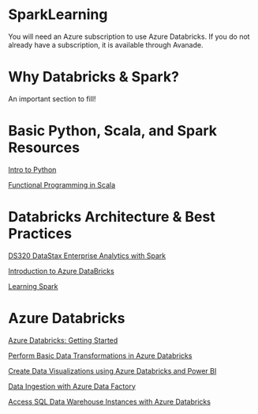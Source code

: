 # SparkLearning

You will need an Azure subscription to use Azure Databricks. If you do not already have a subscription, it is available through Avanade.

# Why Databricks & Spark?

An important section to fill!

# Basic Python, Scala, and Spark Resources

[Intro to Python](https://www.edx.org/course/6-00-1x-introduction-to-computer-science-and-programming-using-python-3) 

[Functional Programming in Scala](https://www.coursera.org/learn/progfun1)

# Databricks Architecture & Best Practices

[DS320 DataStax Enterprise Analytics with Spark](https://academy.datastax.com/resources/getting-started-apache-spark)

[Introduction to Azure DataBricks](https://docs.microsoft.com/en-us/learn/modules/intro-to-azure-databricks/)

[Learning Spark](http://shop.oreilly.com/product/0636920028512.do)

# Azure Databricks

[Azure Databricks: Getting Started](https://docs.azuredatabricks.net/getting-started/index.html)

[Perform Basic Data Transformations in Azure Databricks](https://docs.microsoft.com/en-us/learn/modules/perform-basic-data-transformation-in-azure-databricks/)

[Create Data Visualizations using Azure Databricks and Power BI](https://docs.microsoft.com/en-us/learn/modules/create-data-visualizations-using-azure-databricks-and-power-bi/)

[Data Ingestion with Azure Data Factory](https://docs.microsoft.com/en-us/learn/modules/data-ingestion-with-azure-data-factory/)

[Access SQL Data Warehouse Instances with Azure Databricks](https://docs.microsoft.com/en-us/learn/modules/understand-the-sql-dw-connector-with-azure-databricks/)
